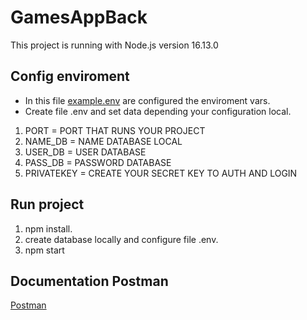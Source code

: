 # GamesAppBack

This project is running with Node.js version 16.13.0

## Config enviroment

- In this file [example.env](.example.env) are configured the enviroment vars. 
- Create file .env and set data depending your configuration local.

1. PORT = PORT THAT RUNS YOUR PROJECT
2. NAME_DB = NAME DATABASE LOCAL
3. USER_DB = USER DATABASE
4. PASS_DB = PASSWORD DATABASE
5. PRIVATEKEY = CREATE YOUR SECRET KEY TO AUTH AND LOGIN

## Run project

1. npm install.
2. create database locally and configure file .env.
3. npm start

## Documentation Postman

[Postman](https://documenter.getpostman.com/view/11402221/UVXqDXyq)

